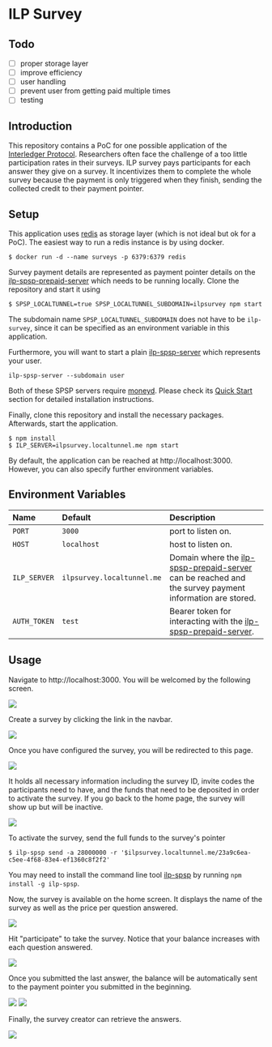 # ILP Survey

## Todo
- [ ] proper storage layer
- [ ] improve efficiency
- [ ] user handling
- [ ] prevent user from getting paid multiple times
- [ ] testing

## Introduction

This repository contains a PoC for one possible application of the [Interledger Protocol](https://interledger.org/). Researchers often face the challenge of a too little participation rates in their surveys. ILP survey pays participants for each answer they give on a survey. It incentivizes them to complete the whole survey because the payment is only triggered when they finish, sending the collected credit to their payment pointer. 

## Setup

This application uses [redis](https://redis.io/) as storage layer (which is not ideal but ok for a PoC). The easiest way to run a redis instance is by using docker.

    $ docker run -d --name surveys -p 6379:6379 redis

Survey payment details are represented as payment pointer details on the [ilp-spsp-prepaid-server](https://github.com/sabinebertram/ilp-spsp-prepaid-server) which needs to be running locally. Clone the repository and start it using

    $ SPSP_LOCALTUNNEL=true SPSP_LOCALTUNNEL_SUBDOMAIN=ilpsurvey npm start

 The subdomain name `SPSP_LOCALTUNNEL_SUBDOMAIN` does not have to be `ilp-survey`, since it can be specified as an environment variable in this application.

Furthermore, you will want to start a plain [ilp-spsp-server](https://github.com/interledgerjs/ilp-spsp-server) which represents your user. 

    ilp-spsp-server --subdomain user

Both of these SPSP servers require [moneyd](https://github.com/interledgerjs/moneyd). Please check its [Quick Start](https://github.com/interledgerjs/moneyd#quick-start) section for detailed installation instructions. 

Finally, clone this repository and install the necessary packages. Afterwards, start the application.

    $ npm install
    $ ILP_SERVER=ilpsurvey.localtunnel.me npm start

By default, the application can be reached at http://localhost:3000. However, you can also specify further environment variables.

## Environment Variables

| Name | Default | Description |
|:---|:---|:---|
| `PORT` | `3000` | port to listen on. |
| `HOST` | `localhost` | host to listen on. |
| `ILP_SERVER` | `ilpsurvey.localtunnel.me` | Domain where the [ilp-spsp-prepaid-server](https://github.com/sabinebertram/ilp-spsp-prepaid-server) can be reached and the survey payment information are stored. |
| `AUTH_TOKEN` | `test` | Bearer token for interacting with the [ilp-spsp-prepaid-server](https://github.com/sabinebertram/ilp-spsp-prepaid-server). |


## Usage

Navigate to http://localhost:3000. You will be welcomed by the following screen.

![](documentation/1.png)

Create a survey by clicking the link in the navbar. 

![](documentation/2.png)

Once you have configured the survey, you will be redirected to this page.

![](documentation/3.png)

It holds all necessary information including the survey ID, invite codes the participants need to have, and the funds that need to be deposited in order to activate the survey. If you go back to the home page, the survey will show up but will be inactive.

![](documentation/4.png)

To activate the survey, send the full funds to the survey's pointer

    $ ilp-spsp send -a 28000000 -r '$ilpsurvey.localtunnel.me/23a9c6ea-c5ee-4f68-83e4-ef1360c8f2f2'

You may need to install the command line tool [ilp-spsp](https://github.com/interledgerjs/ilp-spsp) by running `npm install -g ilp-spsp`.

Now, the survey is available on the home screen. It displays the name of the survey as well as the price per question answered.

![](documentation/5.png)

Hit "participate" to take the survey. Notice that your balance increases with each question answered.

![](documentation/8.png)

Once you submitted the last answer, the balance will be automatically sent to the payment pointer you submitted in the beginning. 

![](documentation/9.png)
![](documentation/10.png)

Finally, the survey creator can retrieve the answers.

![](documentation/12.png)